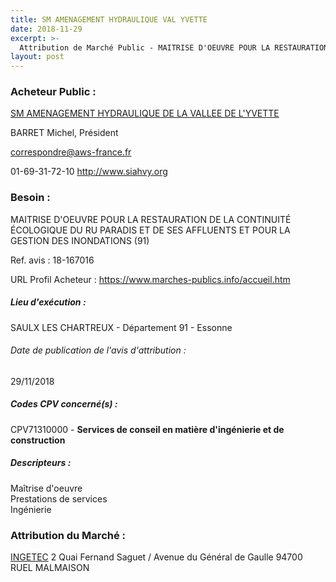 ```yaml
---
title: SM AMENAGEMENT HYDRAULIQUE VAL YVETTE
date: 2018-11-29
excerpt: >-
  Attribution de Marché Public - MAITRISE D'OEUVRE POUR LA RESTAURATION DE LA CONTINUITÉ ÉCOLOGIQUE DU RU PARADIS ET DE SES AFFLUENTS ET POUR LA GESTION DES INONDATIONS (91)
layout: post
---
```


### Acheteur Public : 
<a href="/acheteur-32/siren-200059525"> SM AMENAGEMENT HYDRAULIQUE DE LA VALLEE DE L'YVETTE</a><br/>

BARRET Michel, Président

correspondre@aws-france.fr

01-69-31-72-10
http://www.siahvy.org
### Besoin :

MAITRISE D'OEUVRE POUR LA RESTAURATION DE LA CONTINUITÉ ÉCOLOGIQUE DU RU PARADIS ET DE SES AFFLUENTS ET POUR LA GESTION DES INONDATIONS (91)

Ref. avis : 18-167016

URL Profil Acheteur : https://www.marches-publics.info/accueil.htm

##### Lieu d'exécution :

SAULX LES CHARTREUX - Département 91 - Essonne

###### Date de publication de l'avis d'attribution : 
29/11/2018

##### Codes CPV concerné(s) :
CPV71310000 - **Services de conseil en matière d'ingénierie et de construction** <br/>

##### Descripteurs :
Maîtrise d'oeuvre <br/>
Prestations de services <br/>
Ingénierie <br/>

### Attribution du Marché :
<a href="/entreprise-257/siren-385311519"> INGETEC</a>    2 Quai Fernand Saguet / Avenue du Général de Gaulle 94700 RUEL MALMAISON <br/>

